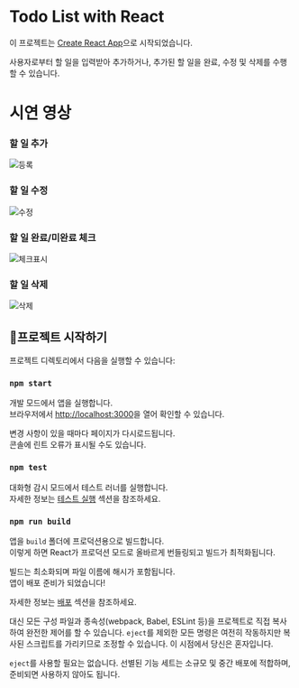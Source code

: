 # Todo List with React

이 프로젝트는 [Create React App](https://github.com/facebook/create-react-app)으로 시작되었습니다.

사용자로부터 할 일을 입력받아 추가하거나, 추가된 할 일을 완료, 수정 및 삭제를 수행할 수 있습니다.

# 시연 영상

### 할 일 추가
![등록](https://github.com/user-attachments/assets/70849618-4ef2-4514-81f8-67c79e0213e5)

### 할 일 수정
![수정](https://github.com/user-attachments/assets/0ef0cbdf-9113-4ab2-ad24-eb26f6264410)

### 할 일 완료/미완료 체크
![체크표시](https://github.com/user-attachments/assets/c756975f-abfd-45dc-bebd-8602f1a80cf8)

### 할 일 삭제
![삭제](https://github.com/user-attachments/assets/ef0f1620-2457-4682-b307-133a56079f52)




## 프로젝트 시작하기

프로젝트 디렉토리에서 다음을 실행할 수 있습니다:

### `npm start`

개발 모드에서 앱을 실행합니다.\
브라우저에서 [http://localhost:3000](http://localhost:3000)을 열어 확인할 수 있습니다.

변경 사항이 있을 때마다 페이지가 다시로드됩니다.\
콘솔에 린트 오류가 표시될 수도 있습니다.

### `npm test`

대화형 감시 모드에서 테스트 러너를 실행합니다.\
자세한 정보는 [테스트 실행](https://facebook.github.io/create-react-app/docs/running-tests) 섹션을 참조하세요.

### `npm run build`

앱을 `build` 폴더에 프로덕션용으로 빌드합니다.\
이렇게 하면 React가 프로덕션 모드로 올바르게 번들링되고 빌드가 최적화됩니다.

빌드는 최소화되며 파일 이름에 해시가 포함됩니다.\
앱이 배포 준비가 되었습니다!

자세한 정보는 [배포](https://facebook.github.io/create-react-app/docs/deployment) 섹션을 참조하세요.

대신 모든 구성 파일과 종속성(webpack, Babel, ESLint 등)을 프로젝트로 직접 복사하여 완전한 제어를 할 수 있습니다. `eject`를 제외한 모든 명령은 여전히 작동하지만 복사된 스크립트를 가리키므로 조정할 수 있습니다. 이 시점에서 당신은 혼자입니다.

`eject`를 사용할 필요는 없습니다. 선별된 기능 세트는 소규모 및 중간 배포에 적합하며, 준비되면 사용하지 않아도 됩니다.
